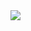 <a href="https://portal.azure.com/#create/Microsoft.Template/uri/https%3A%2F%2Fraw.githubusercontent.com%2Fdigeler%2Fmanaged-disk-exist%2Fmaster%2Fazuredeploy%20(005).json" target="_blank">
    <img src="http://azuredeploy.net/deploybutton.png"/>
</a>


